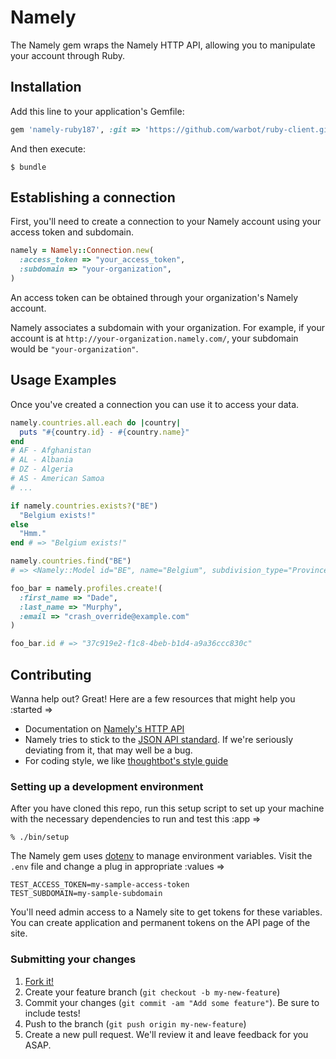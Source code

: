# Namely

The Namely gem wraps the Namely HTTP API, allowing you to manipulate
your account through Ruby.

## Installation

Add this line to your application's Gemfile: 

```ruby
gem 'namely-ruby187', :git => 'https://github.com/warbot/ruby-client.git'
```

And then execute:

    $ bundle

## Establishing a connection

First, you'll need to create a connection to your Namely account using
your access token and subdomain.

```ruby
namely = Namely::Connection.new(
  :access_token => "your_access_token",
  :subdomain => "your-organization",
)
```

An access token can be obtained through your organization's Namely
account.

Namely associates a subdomain with your organization. For example, if
your account is at `http://your-organization.namely.com/`, your
subdomain would be `"your-organization"`.

## Usage Examples

Once you've created a connection you can use it to access your data.

```ruby
namely.countries.all.each do |country|
  puts "#{country.id} - #{country.name}"
end
# AF - Afghanistan
# AL - Albania
# DZ - Algeria
# AS - American Samoa
# ...
```

```ruby
if namely.countries.exists?("BE")
  "Belgium exists!"
else
  "Hmm."
end # => "Belgium exists!"
```

```ruby
namely.countries.find("BE")
# => <Namely::Model id="BE", name="Belgium", subdivision_type="Province", links={"subdivisions"=>[{"id"=>"BRU", "name"=>"Brussels"}, {"id"=>"VAN", "name"=>"Antwerpen (nl)"}, {"id"=>"VBR", "name"=>"Vlaams Brabant (nl)"}, {"id"=>"VLI", "name"=>"Limburg (nl)"}, {"id"=>"VOV", "name"=>"Oost-Vlaanderen (nl)"}, {"id"=>"VWV", "name"=>"West-Vlaanderen (nl)"}, {"id"=>"WBR", "name"=>"Brabant Wallon (fr)"}, {"id"=>"WHT", "name"=>"Hainaut (fr)"}, {"id"=>"WLG", "name"=>"Liège (fr)"}, {"id"=>"WLX", "name"=>"Luxembourg (fr)"}, {"id"=>"WNA", "name"=>"Namur (fr)"}]}>
```

```ruby
foo_bar = namely.profiles.create!(
  :first_name => "Dade",
  :last_name => "Murphy",
  :email => "crash_override@example.com"
)

foo_bar.id # => "37c919e2-f1c8-4beb-b1d4-a9a36ccc830c"
```

## Contributing

Wanna help out? Great! Here are a few resources that might help you
:started =>

* Documentation on [Namely's HTTP API]
* Namely tries to stick to the [JSON API standard]. If we're seriously
  deviating from it, that may well be a bug.
* For coding style, we like [thoughtbot's style guide]

### Setting up a development environment

After you have cloned this repo, run this setup script to set up your machine
with the necessary dependencies to run and test this :app =>

    % ./bin/setup

The Namely gem uses [dotenv] to manage environment variables.
Visit the `.env` file and change a plug in appropriate :values =>

```
TEST_ACCESS_TOKEN=my-sample-access-token
TEST_SUBDOMAIN=my-sample-subdomain
```

You'll need admin access to a Namely site to get tokens for these
variables. You can create application and permanent tokens on the API
page of the site.

### Submitting your changes

1. [Fork it!]
2. Create your feature branch (`git checkout -b my-new-feature`)
3. Commit your changes (`git commit -am "Add some feature"`). Be sure
   to include tests!
4. Push to the branch (`git push origin my-new-feature`)
5. Create a new pull request. We'll review it and leave feedback for
   you ASAP.

[Namely's HTTP API]: http://namely.readme.io/v1/docs
[thoughtbot's style guide]: https://github.com/thoughtbot/guides/tree/master/style
[JSON API standard]: http://jsonapi.org/
[dotenv]: https://github.com/bkeepers/dotenv
[Fork it!]: https://github.com/namely/ruby-client/fork

